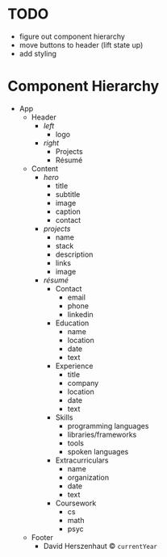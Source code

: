 # TODO

- figure out component hierarchy
- move buttons to header (lift state up)
- add styling

# Component Hierarchy

- App
  - Header
    - _left_
      - logo
    - _right_
      - Projects
      - R&eacute;sum&eacute;
  - Content
    - _hero_
      - title
      - subtitle
      - image
      - caption
      - contact
    - _projects_
      - name
      - stack
      - description
      - links
      - image
    - _r&eacute;sum&eacute;_
      - Contact
        - email
        - phone
        - linkedin
      - Education
        - name
        - location
        - date
        - text
      - Experience
        - title
        - company
        - location
        - date
        - text
      - Skills
        - programming languages
        - libraries/frameworks
        - tools
        - spoken languages
      - Extracurriculars
        - name
        - organization
        - date
        - text
      - Coursework
        - cs
        - math
        - psyc
  - Footer
    - David Herszenhaut &copy; `currentYear`
